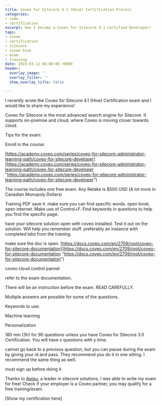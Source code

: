 ```yaml
---
title: Coveo for Sitecore 4.1 (Hive) Certification Process
categories:
- code
- certification
excerpt: How I became a Coveo for Sitecore 4.1 Certified Developer!
tags:
- coveo
- certification
- sitecore
- coveo hive
- exam
- training
date: 2019-03-12 04:00:00 +0000
header:
  overlay_image: ''
  overlay_filter: ''
  show_overlay_title: false

---
```

I recently wrote the Coveo for Sitecore 4.1 (Hive) Certification exam and I would like to share my experience!

Coveo for Sitecore is the most advanced search engine for Sitecore. It supports on-premise and cloud, where Coveo is moving closer towards cloud.

Tips for the exam:

Enroll in the course:

[https://academy.coveo.com/series/coveo-for-sitecore-administrator-learning-path/coveo-for-sitecore-developer](https://academy.coveo.com/series/coveo-for-sitecore-administrator-learning-path/coveo-for-sitecore-developer "https://academy.coveo.com/series/coveo-for-sitecore-administrator-learning-path/coveo-for-sitecore-developer")

The course includes one free exam. Any Retake is $500 USD (A lot more in Canadian Monopoly Dollars)

Training PDF save it. make sure you can find specific words. open book, open internet. Make use of Control+F. Find keywords in questions to help you find the specific page.

have your sitecore solution open with coveo installed. Test it out on the solution. Will help you remember stuff. preferably an instance with completed labs from the training.

make sure the doc is open. [https://docs.coveo.com/en/2709/root/coveo-for-sitecore-documentation](https://docs.coveo.com/en/2709/root/coveo-for-sitecore-documentation "https://docs.coveo.com/en/2709/root/coveo-for-sitecore-documentation")

coveo cloud control pannel

refer to the exam documentation.

There will be an instruction before the exam. READ CAREFULLY.

Multiple answers are possible for some of the questions.

Keywords to use:

Machine learning

Personalization

180 min (3h) for 90 questions unless you have Coveo for Sitecore 3.0 Certification. You will have x questions with y time.

cannot go back to a previous question, but you can pause during the exam by giving your id and pass. They recommend you do it in one sitting. I recommend the same thing as well.

must sign up before doing it

Thanks to [Apiqu](www.apiqu.com "APIQU INC."), a leader in sitecore solutions, I was able to write my exam for free! Check if your employer is a Coveo partner, you may qualify for a free training/exam.

\[Show my certification here\]